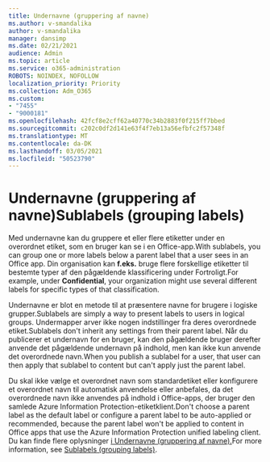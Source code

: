 ```yaml
---
title: Undernavne (gruppering af navne)
ms.author: v-smandalika
author: v-smandalika
manager: dansimp
ms.date: 02/21/2021
audience: Admin
ms.topic: article
ms.service: o365-administration
ROBOTS: NOINDEX, NOFOLLOW
localization_priority: Priority
ms.collection: Adm_O365
ms.custom:
- "7455"
- "9000181"
ms.openlocfilehash: 42fcf8e2cff62a40770c34b2883f0f215ff7bbed
ms.sourcegitcommit: c202c0df2d141e63f4f7eb13a56efbfc2f57348f
ms.translationtype: MT
ms.contentlocale: da-DK
ms.lasthandoff: 03/05/2021
ms.locfileid: "50523790"
---
```

# <a name="sublabels-grouping-labels"></a><span data-ttu-id="a4920-102">Undernavne (gruppering af navne)</span><span class="sxs-lookup"><span data-stu-id="a4920-102">Sublabels (grouping labels)</span></span>

<span data-ttu-id="a4920-103">Med undernavne kan du gruppere et eller flere etiketter under en overordnet etiket, som en bruger kan se i en Office-app.</span><span class="sxs-lookup"><span data-stu-id="a4920-103">With sublabels, you can group one or more labels below a parent label that a user sees in an Office app.</span></span> <span data-ttu-id="a4920-104">Din organisation kan **f.eks.** bruge flere forskellige etiketter til bestemte typer af den pågældende klassificering under Fortroligt.</span><span class="sxs-lookup"><span data-stu-id="a4920-104">For example, under **Confidential**, your organization might use several different labels for specific types of that classification.</span></span>

<span data-ttu-id="a4920-105">Undernavne er blot en metode til at præsentere navne for brugere i logiske grupper.</span><span class="sxs-lookup"><span data-stu-id="a4920-105">Sublabels are simply a way to present labels to users in logical groups.</span></span> <span data-ttu-id="a4920-106">Undermapper arver ikke nogen indstillinger fra deres overordnede etiket.</span><span class="sxs-lookup"><span data-stu-id="a4920-106">Sublabels don't inherit any settings from their parent label.</span></span> <span data-ttu-id="a4920-107">Når du publicerer et undernavn for en bruger, kan den pågældende bruger derefter anvende det pågældende undernavn på indhold, men kan ikke kun anvende det overordnede navn.</span><span class="sxs-lookup"><span data-stu-id="a4920-107">When you publish a sublabel for a user, that user can then apply that sublabel to content but can't apply just the parent label.</span></span>

<span data-ttu-id="a4920-108">Du skal ikke vælge et overordnet navn som standardetiket eller konfigurere et overordnet navn til automatisk anvendelse eller anbefales, da det overordnede navn ikke anvendes på indhold i Office-apps, der bruger den samlede Azure Information Protection-etiketklient.</span><span class="sxs-lookup"><span data-stu-id="a4920-108">Don't choose a parent label as the default label or configure a parent label to be auto-applied or recommended, because the parent label won't be applied to content in Office apps that use the Azure Information Protection unified labeling client.</span></span> <span data-ttu-id="a4920-109">Du kan finde flere oplysninger [i Undernavne (gruppering af navne).](https://docs.microsoft.com/microsoft-365/compliance/sensitivity-labels)</span><span class="sxs-lookup"><span data-stu-id="a4920-109">For more information, see [Sublabels (grouping labels)](https://docs.microsoft.com/microsoft-365/compliance/sensitivity-labels).</span></span>